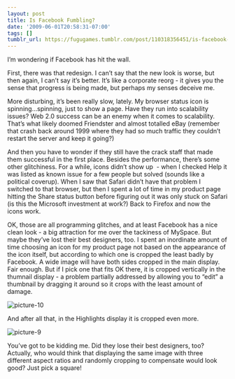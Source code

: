 ```yaml
---
layout: post
title: Is Facebook Fumbling?
date: '2009-06-01T20:58:31-07:00'
tags: []
tumblr_url: https://fugugames.tumblr.com/post/110318356451/is-facebook-fumbling
---
```

I’m wondering if Facebook has hit the wall.

First, there was that redesign. I can’t say that the new look is worse, but then again, I can’t say it’s better. It’s like a corporate reorg - it gives you the sense that progress is being made, but perhaps my senses deceive me.

More disturbing, it’s been really slow, lately. My browser status icon is spinning…spinning, just to show a page. Have they run into scalability issues? Web 2.0 success can be an enemy when it comes to scalability. That’s what likely doomed Friendster and almost totalled eBay (remember that crash back around 1999 where they had so much traffic they couldn’t restart the server and keep it going?)

And then you have to wonder if they still have the crack staff that made them successful in the first place. Besides the performance, there’s some other glitchiness. For a while, icons didn’t show up&nbsp; - when I checked Help it was listed as known issue for a few people but solved (sounds like a political coverup). When I saw that Safari didn’t have that problem I switched to that browser, but then I spent a lot of time in my product page hitting the Share status button before figuring out it was only stuck on Safari (is this the Microsoft investment at work?) Back to Firefox and now the icons work.

OK, those are all programming glitches, and at least Facebook has a nice clean look - a big attraction for me over the tackiness of MySpace. But maybe they’ve lost their best designers, too. I spent an inordinate amount of time choosing an icon for my product page not based on the appearance of the icon itself, but according to which one is cropped the least badly by Facebook. A wide image will have both sides cropped in the main display. Fair enough. But if I pick one that fits OK there, it is cropped vertically in the thumnail display - a problem partially addressed by allowing you to “edit” a thumbnail by dragging it around so it crops with the least amount of damage.

![picture-10](http://itshardtofondlepenguins.com/wp-content/uploads/2009/06/picture-10.png "picture-10")

And after all that, in the Highlights display it is cropped even more.

![picture-9](http://itshardtofondlepenguins.com/wp-content/uploads/2009/06/picture-9.png "picture-9")

You’ve got to be kidding me. Did they lose their best designers, too? Actually, who would think that displaying the same image with three different aspect ratios and randomly cropping to compensate would look good? Just pick a square!

